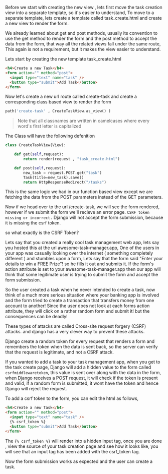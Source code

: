 Before we start with creating the new view , lets first move the task creation view into a separate template, so it's easier to understand, To move to a separate template, lets create a template called task_create.html and create a new view to render the form.

We already learned about get and post methods, usually its convention to use the get method to render the form and the post method to accept the data from the form, that way all the related views fall under the same route, This again is not a requirement, but it makes the view easier to understand.

Lets start by creating the new template task_create.html

```html
<h4>Create a new Task</h4>
<form action="" method="post">
  <input type="text" name="task" />
  <button type="submit">Add Task</button>
</form>
```

Now let's create a new url route called create-task and create a corresponding class based view to render the form

```python
path('create-task' , CreateTaskView.as_view() )
```

> Note that all classnames are written in camelcases where every word's first letter is capitalized

The Class will have the following defenition

```python
class CreateTaskView(View):

    def get(self,request):
        return render(request , "task_create.html")

    def post(self,request):
        new_task = request.POST.get("task")
        Task(title=new_task).save()
        return HttpResponseRedirect("/tasks")
```

This is the same logic we had in our function based view except we are fetching the data from the POST parameters instead of the GET parameters.

Now if we head over to the url /create-task, we will see the form rendered, however if we submit the form we'll recieve an error page.
`CSRF token missing or incorrect.` Django will not accept the form submission, because it is missing the csrf token.

so what exactly is the CSRF Token?

Lets say that you created a really cool task management web app, lets say you hosted this at the url awesome-task-manager.app,
One of the users in your app was casually looking over the internet ( something completely different ) and stumbles upon a form, Lets say that the form said "Enter your details to win a FREE Prize"! so he fills it out and submits it.
If the form's action attribute is set to your awesome-task-manager.app then our app will think that some legitimate user is trying to submit the form and accept the form submission.

So the user created a task when he never intended to create a task, now think of a much more serious situation where your banking app is involved and the form tried to create a transaction that transfers money from one account to another! Since the user does not look at each forms action attribute, they will click on a rather random form and submit it! but the consequences can be deadly!

These types of attacks are called Cross-site request forgery (CSRF) attacks. and django has a very clever way to prevent these attacks.

Django create a random token for every request that renders a form and remembers the token when the data is sent back, so the server can verify that the request is legitimate, and not a CSRF attack.

If you wanted to add a task to your task management app, when you get to the task create page, Django will add a hidden value to the form called `csrfmiddlewaretoken`, this value is sent over along with the data in the form, when Django receives a POST request, it will check if the token is present and valid, if a random form is submitted, it wont have the token and hence Django will reject the request.

To add a csrf token to the form, you can edit the html as follows,

```html
<h4>Create a new Task</h4>
<form action="" method="post">
  <input type="text" name="task" />
  {% csrf_token %}
  <button type="submit">Add Task</button>
</form>
```

The `{% csrf_token %}` will render into a hidden input tag, once you are done , view the source of your task creation page and see how it looks like, you will see that an input tag has been added with the csrf_token tag.

Now the form submission works as expected and the user can create a task.
